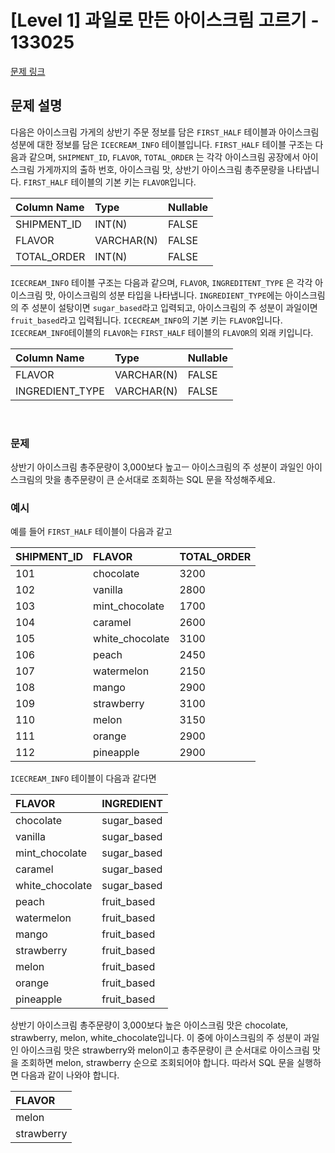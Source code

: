 # [Level 1] 과일로 만든 아이스크림 고르기 - 133025
[문제 링크](https://school.programmers.co.kr/learn/courses/30/lessons/133025)

## 문제 설명
다음은 아이스크림 가게의 상반기 주문 정보를 담은 `FIRST_HALF` 테이블과 아이스크림 성분에 대한 정보를 담은 `ICECREAM_INFO` 테이블입니다. `FIRST_HALF` 테이블 구조는 다음과 같으며, `SHIPMENT_ID`, `FLAVOR`, `TOTAL_ORDER` 는 각각 아이스크림 공장에서 아이스크림 가게까지의 출하 번호, 아이스크림 맛, 상반기 아이스크림 총주문량을 나타냅니다. `FIRST_HALF` 테이블의 기본 키는 `FLAVOR`입니다.

| Column Name | Type       | Nullable  |
|:------------|:-----------|:----------|
| SHIPMENT_ID | INT(N)     | FALSE     |
| FLAVOR      | VARCHAR(N) | FALSE     |
| TOTAL_ORDER | INT(N)     | FALSE     |


`ICECREAM_INFO` 테이블 구조는 다음과 같으며, `FLAVOR`, `INGREDITENT_TYPE` 은 각각 아이스크림 맛, 아이스크림의 성분 타입을 나타냅니다. `INGREDIENT_TYPE`에는 아이스크림의 주 성분이 설탕이면 `sugar_based`라고 입력되고, 아이스크림의 주 성분이 과일이면 `fruit_based`라고 입력됩니다. `ICECREAM_INFO`의 기본 키는 `FLAVOR`입니다. `ICECREAM_INFO`테이블의 `FLAVOR`는 `FIRST_HALF` 테이블의 `FLAVOR`의 외래 키입니다.

| Column Name       | Type       | Nullable  |
|:------------------|:-----------|:----------|
| FLAVOR            | VARCHAR(N) | FALSE     |
| INGREDIENT_TYPE   | VARCHAR(N) | FALSE     |

<br />

### 문제
상반기 아이스크림 총주문량이 3,000보다 높고ㅡ 아이스크림의 주 성분이 과일인 아이스크림의 맛을 총주문량이 큰 순서대로 조회하는 SQL 문을 작성해주세요.

### 예시
예를 들어 `FIRST_HALF` 테이블이 다음과 같고

| SHIPMENT_ID | FLAVOR          | TOTAL_ORDER |
|:------------|:----------------|:------------|
| 101         | chocolate       | 3200        |
| 102         | vanilla         | 2800        |
| 103         | mint_chocolate  | 1700        |
| 104         | caramel         | 2600        |
| 105         | white_chocolate | 3100        |
| 106         | peach           | 2450        |
| 107         | watermelon      | 2150        |
| 108         | mango           | 2900        |
| 109         | strawberry      | 3100        |
| 110         | melon           | 3150        |
| 111         | orange          | 2900        |
| 112         | pineapple       | 2900        |

`ICECREAM_INFO` 테이블이 다음과 같다면

| FLAVOR          | INGREDIENT  |
|:----------------|:------------|
| chocolate       | sugar_based |
| vanilla         | sugar_based |
| mint_chocolate  | sugar_based |
| caramel         | sugar_based |
| white_chocolate | sugar_based |
| peach           | fruit_based |
| watermelon      | fruit_based |
| mango           | fruit_based |
| strawberry      | fruit_based |
| melon           | fruit_based |
| orange          | fruit_based |
| pineapple       | fruit_based |

상반기 아이스크림 총주문량이 3,000보다 높은 아이스크림 맛은 chocolate, strawberry, melon, white_chocolate입니다. 이 중에 아이스크림의 주 성분이 과일인 아이스크림 맛은 strawberry와 melon이고 총주문량이 큰 순서대로 아이스크림 맛을 조회하면 melon, strawberry 순으로 조회되어야 합니다. 따라서 SQL 문을 실행하면 다음과 같이 나와야 합니다.

| FLAVOR     |
|:-----------|
| melon      |
| strawberry |